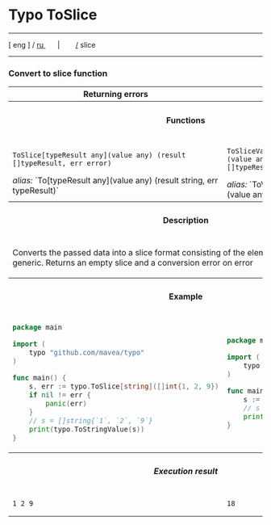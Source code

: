 # Typo ToSlice

---

[ eng ] / [ ru ](..%2Fru%2Fslice.md)
&nbsp;&nbsp;&nbsp;&nbsp;&nbsp;&nbsp;|&nbsp;&nbsp;&nbsp;&nbsp;&nbsp;&nbsp;&nbsp;&nbsp;[/](..%2F..%2FREADME.md) slice

---





### Convert to slice function

<table>
    <tr>
        <th>Returning errors</th>
        <th>No error return</th>
    </tr>
    <tr>
        <th colspan="2">

#### Functions
</th>
    </tr>
    <tr>
        <td>

`ToSlice[typeResult any](value any) (result []typeResult, err error)`
<div><i>alias:</i> `To[typeResult any](value any) (result string, err typeResult)` </div>
</td>
        <td>

`ToSliceValue[typeResult any](value any) (result []typeResult)`
<div><i>alias:</i> `ToValue[typeResult any](value any) (result typeResult)` </div>
</td>
    </tr>
    <tr>
        <th colspan="2">

#### Description
</th>
    </tr>
    <tr>
        <td colspan="2">

Converts the passed data into a slice format consisting of the elements passed in the generic. Returns an empty
slice and a conversion error on error
</td>
    </tr>
    <tr>
        <th colspan="2">

#### Example
</th>
    </tr>
    <tr>
        <td>

```go
package main

import (
    typo "github.com/mavea/typo"
)

func main() {
    s, err := typo.ToSlice[string]([]int{1, 2, 9})
    if nil != err {
        panic(err)
    }
    // s = []string{`1`, `2`, `9`}
    print(typo.ToStringValue(s))
}
```
</td>
        <td>

```go
package main

import (
    typo "github.com/mavea/typo"
)

func main() {
    s := ToSlice[int8](`18`)
    // s = []int8{18}
    print(typo.ToStringValue(s))
}
```
</td>
    </tr>
    <tr>
        <th colspan="2">

##### Execution result
</th>
    </tr>
    <tr>
        <td>

```
1 2 9
```
</td>
        <td>

```
18
```
</td>
    </tr>
</table>